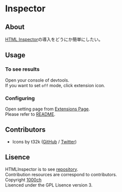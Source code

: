 # Inspector

## About

[HTML Inspector](https://github.com/philipwalton/html-inspector)の導入をどうにか簡単にしたい。

## Usage

### To see results

Open your console of devtools.  
If you want to set `off` mode, click extension icon.  

### Configuring

Open setting page from [Extensions Page](chrome://extensions/).  
Please refer to [README](https://github.com/philipwalton/html-inspector#configuring-html-inspector).  

## Contributors

+ Icons by t32k ([GitHub](https://github.com/t32k) / [Twitter](https://twitter.com/t32k))

## Lisence

HTMLInspector is to see [repository](https://github.com/philipwalton/html-inspector).  
Contribution resources are correspond to contributors.  
Copyright [1000ch](https://twitter.com/1000ch)  
Lisenced under the GPL Lisence version 3.  